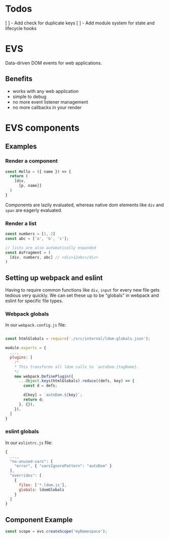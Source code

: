 # Todos

[ ] - Add check for duplicate keys
[ ] - Add module system for state and lifecycle hooks

# EVS

Data-driven DOM events for web applications.

## Benefits

* works with any web application
* simple to debug
* no more event listener management
* no more callbacks in your render

# EVS components

## Examples

### Render a component

```js
const Hello = ({ name }) => {
  return (
    [div,
      [p, name]]
  )
}
```

Components are lazily evaluated, whereas native dom elements like `div` and `span` are eagerly evaluated.

### Render a list
```js
const numbers = [1, 2]
const abc = ['a', 'b', 'c'];

// lists are also automatically expanded
const AsFragment = (
  [div, numbers, abc] // <div>12abc</div>
)
```

## Setting up webpack and eslint

Having to require common functions like `div`, `input` for every new file gets tedious very quickly. We can set these up to be "globals" in webpack and eslint for specific file types.

### Webpack globals

In our `webpack.config.js` file:

```js

const htmlGlobals = require('./src/internal/ldom-globals.json');

module.exports = {
  ...,
  plugins: [
    /*
    * This transforms all ldom calls to `autoDom.{tagName}.
    */
    new webpack.DefinePlugin({
      ...Object.keys(htmlGlobals).reduce((defs, key) => {
        const d = defs;

        d[key] = `autoDom.${key}`;
        return d;
      }, {}),
    }),
  ]
}
```

### eslint globals

In our `eslintrc.js` file:

```js
{
  ...,
  "no-unused-vars": [
    "error", { "varsIgnorePattern": "autoDom" }
  ],
  "overrides": [
    {
      files: ['*.ldom.js'],
      globals: ldomGlobals
    }
  ]
}
```

## Component Example

```js
const scope = evs.createScope('myNamespace');
```
